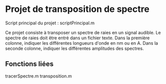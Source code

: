 # Projet de transposition de spectre

Script principal du projet : scriptPrincipal.m

Ce projet consiste à transposer un spectre de raies en un signal audible.
Le spectre de raies doit être entré dans un fichier texte. 
Dans la première colonne, indiquer les différentes longueurs d'onde en nm ou en A.
Dans la seconde colonne, indiquer les différentes amplitudes des spectres.

## Fonctions liées
tracerSpectre.m
transposition.m

